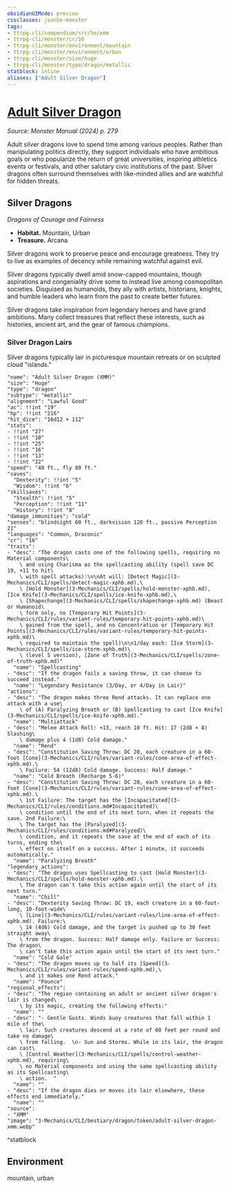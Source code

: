 ```yaml
---
obsidianUIMode: preview
cssclasses: json5e-monster
tags:
- ttrpg-cli/compendium/src/5e/xmm
- ttrpg-cli/monster/cr/16
- ttrpg-cli/monster/environment/mountain
- ttrpg-cli/monster/environment/urban
- ttrpg-cli/monster/size/huge
- ttrpg-cli/monster/type/dragon/metallic
statblock: inline
aliases: ["Adult Silver Dragon"]
---
```

# [Adult Silver Dragon](3-Mechanics\CLI\bestiary\dragon/adult-silver-dragon-xmm.md)
*Source: Monster Manual (2024) p. 279*  

Adult silver dragons love to spend time among various peoples. Rather than manipulating politics directly, they support individuals who have ambitious goals or who popularize the return of great universities, inspiring athletics events or festivals, and other salutary civic institutions of the past. Silver dragons often surround themselves with like-minded allies and are watchful for hidden threats.

## Silver Dragons

*Dragons of Courage and Fairness*

- **Habitat.** Mountain, Urban  
- **Treasure.** Arcana  

Silver dragons work to preserve peace and encourage greatness. They try to live as examples of decency while remaining watchful against evil.

Silver dragons typically dwell amid snow-capped mountains, though aspirations and congeniality drive some to instead live among cosmopolitan societies. Disguised as humanoids, they ally with artists, historians, knights, and humble leaders who learn from the past to create better futures.

Silver dragons take inspiration from legendary heroes and have grand ambitions. Many collect treasures that reflect these interests, such as histories, ancient art, and the gear of famous champions.

### Silver Dragon Lairs

Silver dragons typically lair in picturesque mountain retreats or on sculpted cloud "islands."

```statblock
"name": "Adult Silver Dragon (XMM)"
"size": "Huge"
"type": "dragon"
"subtype": "metallic"
"alignment": "Lawful Good"
"ac": !!int "19"
"hp": !!int "216"
"hit_dice": "16d12 + 112"
"stats":
- !!int "27"
- !!int "10"
- !!int "25"
- !!int "16"
- !!int "13"
- !!int "22"
"speed": "40 ft., fly 80 ft."
"saves":
  "Dexterity": !!int "5"
  "Wisdom": !!int "6"
"skillsaves":
  "Stealth": !!int "5"
  "Perception": !!int "11"
  "History": !!int "8"
"damage_immunities": "cold"
"senses": "blindsight 60 ft., darkvision 120 ft., passive Perception 21"
"languages": "Common, Draconic"
"cr": "16"
"traits":
- "desc": "The dragon casts one of the following spells, requiring no Material components\
    \ and using Charisma as the spellcasting ability (spell save DC 19, +11 to hit\
    \ with spell attacks):\n\nAt will: [Detect Magic](3-Mechanics/CLI/spells/detect-magic-xphb.md),\
    \ [Hold Monster](3-Mechanics/CLI/spells/hold-monster-xphb.md), [Ice Knife](3-Mechanics/CLI/spells/ice-knife-xphb.md),\
    \ [Shapechange](3-Mechanics/CLI/spells/shapechange-xphb.md) (Beast or Humanoid\
    \ form only, no [Temporary Hit Points](3-Mechanics/CLI/rules/variant-rules/temporary-hit-points-xphb.md)\
    \ gained from the spell, and no Concentration or [Temporary Hit Points](3-Mechanics/CLI/rules/variant-rules/temporary-hit-points-xphb.md)\
    \ required to maintain the spell)\n\n1/day each: [Ice Storm](3-Mechanics/CLI/spells/ice-storm-xphb.md)\
    \ (level 5 version), [Zone of Truth](3-Mechanics/CLI/spells/zone-of-truth-xphb.md)"
  "name": "Spellcasting"
- "desc": "If the dragon fails a saving throw, it can choose to succeed instead."
  "name": "Legendary Resistance (3/Day, or 4/Day in Lair)"
"actions":
- "desc": "The dragon makes three Rend attacks. It can replace one attack with a use\
    \ of (A) Paralyzing Breath or (B) Spellcasting to cast [Ice Knife](3-Mechanics/CLI/spells/ice-knife-xphb.md)."
  "name": "Multiattack"
- "desc": "Melee Attack Roll: +13, reach 10 ft. Hit: 17 (2d8 + 8) Slashing\
    \ damage plus 4 (1d8) Cold damage."
  "name": "Rend"
- "desc": "Constitution Saving Throw: DC 20, each creature in a 60-foot [Cone](3-Mechanics/CLI/rules/variant-rules/cone-area-of-effect-xphb.md).\
    \ Failure: 54 (12d8) Cold damage. Success: Half damage."
  "name": "Cold Breath (Recharge 5-6)"
- "desc": "Constitution Saving Throw: DC 20, each creature in a 60-foot [Cone](3-Mechanics/CLI/rules/variant-rules/cone-area-of-effect-xphb.md).\
    \ 1st Failure: The target has the [Incapacitated](3-Mechanics/CLI/rules/conditions.md#Incapacitated)\
    \ condition until the end of its next turn, when it repeats the save. 2nd Failure:\
    \ The target has the [Paralyzed](3-Mechanics/CLI/rules/conditions.md#Paralyzed)\
    \ condition, and it repeats the save at the end of each of its turns, ending the\
    \ effect on itself on a success. After 1 minute, it succeeds automatically."
  "name": "Paralyzing Breath"
"legendary_actions":
- "desc": "The dragon uses Spellcasting to cast [Hold Monster](3-Mechanics/CLI/spells/hold-monster-xphb.md).\
    \ The dragon can't take this action again until the start of its next turn."
  "name": "Chill"
- "desc": "Dexterity Saving Throw: DC 19, each creature in a 60-foot-long, 10-foot-wide\
    \ [Line](3-Mechanics/CLI/rules/variant-rules/line-area-of-effect-xphb.md). Failure:\
    \ 14 (4d6) Cold damage, and the target is pushed up to 30 feet straight away\
    \ from the dragon. Success: Half damage only. Failure or Success: The dragon\
    \ can't take this action again until the start of its next turn."
  "name": "Cold Gale"
- "desc": "The dragon moves up to half its [Speed](3-Mechanics/CLI/rules/variant-rules/speed-xphb.md),\
    \ and it makes one Rend attack."
  "name": "Pounce"
"regional_effects":
- "desc": "The region containing an adult or ancient silver dragon's lair is changed\
    \ by its magic, creating the following effects:"
  "name": ""
- "desc": "- Gentle Gusts. Winds buoy creatures that fall within 1 mile of the\
    \ lair. Such creatures descend at a rate of 60 feet per round and take no damage\
    \ from falling.  \n- Sun and Storms. While in its lair, the dragon can cast\
    \ [Control Weather](3-Mechanics/CLI/spells/control-weather-xphb.md), requiring\
    \ no Material components and using the same spellcasting ability as its Spellcasting\
    \ action.  "
  "name": ""
- "desc": "If the dragon dies or moves its lair elsewhere, these effects end immediately."
  "name": ""
"source":
- "XMM"
"image": "3-Mechanics/CLI/bestiary/dragon/token/adult-silver-dragon-xmm.webp"
```
^statblock

## Environment

mountain, urban